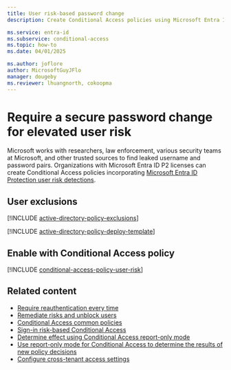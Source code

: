 ```yaml
---
title: User risk-based password change
description: Create Conditional Access policies using Microsoft Entra ID Protection user risk.

ms.service: entra-id
ms.subservice: conditional-access
ms.topic: how-to
ms.date: 04/01/2025

ms.author: joflore
author: MicrosoftGuyJFlo
manager: dougeby
ms.reviewer: lhuangnorth, cokoopma
---
```

# Require a secure password change for elevated user risk

Microsoft works with researchers, law enforcement, various security teams at Microsoft, and other trusted sources to find leaked username and password pairs. Organizations with Microsoft Entra ID P2 licenses can create Conditional Access policies incorporating [Microsoft Entra ID Protection user risk detections](~/id-protection/concept-identity-protection-risks.md). 

## User exclusions
[!INCLUDE [active-directory-policy-exclusions](~/includes/entra-policy-exclude-user.md)]

[!INCLUDE [active-directory-policy-deploy-template](~/includes/entra-policy-deploy-template.md)]

## Enable with Conditional Access policy

[!INCLUDE [conditional-access-policy-user-risk](../../includes/conditional-access-policy-user-risk.md)]

## Related content

- [Require reauthentication every time](../../identity/conditional-access/concept-session-lifetime.md#require-reauthentication-every-time)
- [Remediate risks and unblock users](../../id-protection/howto-identity-protection-remediate-unblock.md)
- [Conditional Access common policies](concept-conditional-access-policy-common.md)
- [Sign-in risk-based Conditional Access](policy-risk-based-sign-in.md)
- [Determine effect using Conditional Access report-only mode](howto-conditional-access-insights-reporting.md)
- [Use report-only mode for Conditional Access to determine the results of new policy decisions](concept-conditional-access-report-only.md)
- [Configure cross-tenant access settings](/entra/external-id/cross-tenant-access-settings-b2b-collaboration#to-change-inbound-trust-settings-for-mfa-and-device-claims)

